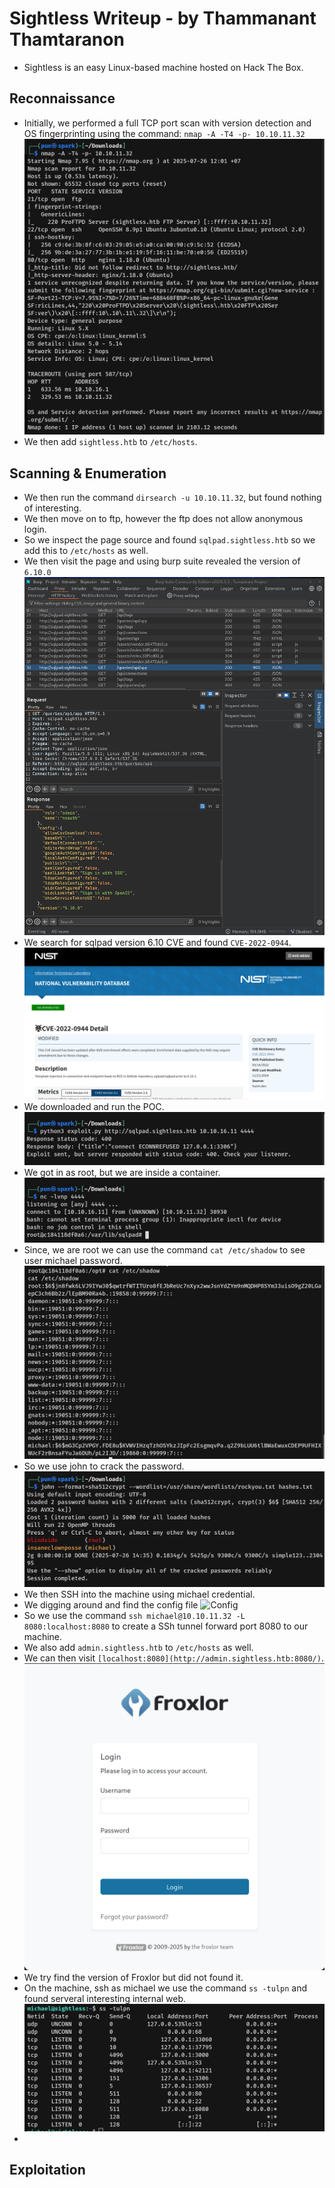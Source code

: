 # Sightless Writeup - by Thammanant Thamtaranon
  - Sightless is an easy Linux-based machine hosted on Hack The Box.

## Reconnaissance
  - Initially, we performed a full TCP port scan with version detection and OS fingerprinting using the command:
    `nmap -A -T4 -p- 10.10.11.32`  
![Nmap_Scan](Nmap_Scan.png)
  - We then add `sightless.htb` to `/etc/hosts`.

## Scanning & Enumeration
  - We then run the command `dirsearch -u 10.10.11.32`, but found nothing of interesting.
  - We then move on to ftp, however the ftp does not allow anonymous login.
  - So we inspect the page source and found `sqlpad.sightless.htb` so we add this to `/etc/hosts` as well.
  - We then visit the page and using burp suite revealed the version of `6.10.0`
![Burp](Burp.png)
  - We search for sqlpad version 6.10 CVE and found `CVE-2022-0944`.
![CVE](CVE.png)
  - We downloaded and run the POC.
![RCE1](RCE1.png)
  - We got in as root, but we are inside a container.
![RCE2](RCE2.png)
  - Since, we are root we can use the command `cat /etc/shadow` to see user michael password.
![Shadow](Shadow.png)
  - So we use john to crack the password.
![Password](Password.png)
  - We then SSH into the machine using michael credential.
  - We digging around and find the config file
![Config](Condfig.png)
  - So we use the command `ssh michael@10.10.11.32 -L 8080:localhost:8080` to create a SSh tunnel forward port 8080 to our machine.
  - We also add `admin.sightless.htb` to `/etc/hosts` as well.
  - We can then visit `[localhost:8080](http://admin.sightless.htb:8080/)`.
![Local](Local.png)
  - We try find the version of Froxlor but did not found it.
  - On the machine, ssh as michael we use the command `ss -tulpn` and found serveral interesting internal web.
![Internal](Internal.png)
  - 
## Exploitation
